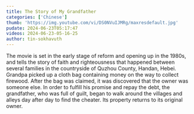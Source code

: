 ```yaml
---
title: The Story of My Grandfather
categories: ['Chinese']
thumb: 'https://img.youtube.com/vi/DS0NVuIJMRg/maxresdefault.jpg'
pudate: 2024-06-23T05:17:47
videos: 2024-06-23-05-16-25
author: tin-sokhavuth
---
```

The movie is set in the early stage of reform and opening up in the 1980s, and tells the story of faith and righteousness that happened between several families in the countryside of Quzhou County, Handan, Hebei. Grandpa picked up a cloth bag containing money on the way to collect firewood. After the bag was claimed, it was discovered that the owner was someone else. In order to fulfill his promise and repay the debt, the grandfather, who was full of guilt, began to walk around the villages and alleys day after day to find the cheater. Its property returns to its original owner.